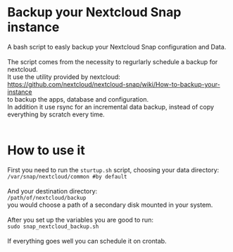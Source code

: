 # Backup your Nextcloud Snap instance
A bash script to easly backup your Nextcloud Snap configuration and Data.<br />
<br />
The script comes from the necessity to regurlarly schedule a backup for nextcloud.<br />
It use the utility provided by nextcloud:<br />
https://github.com/nextcloud/nextcloud-snap/wiki/How-to-backup-your-instance<br />
to backup the apps, database and configuration.<br />
In addition it use rsync for an incremental data backup, instead of copy everything by scratch every time.<br />
<br />

# How to use it
First you need to run the `sturtup.sh` script, choosing your data directory:<br />
`/var/snap/nextcloud/common #by default`<br />
<br />
 And your destination directory:<br />
`/path/of/nextcloud/backup`<br />
you would choose a path of a secondary disk mounted in your system.<br />
<br />
After you set up the variables you are good to run:<br />
`sudo snap_nextcloud_backup.sh`<br />
<br />
If everything goes well you can schedule it on crontab.<br />
<br />